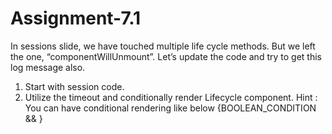 # Assignment-7.1

In sessions slide, we have touched multiple life cycle methods. But we left the one,
“componentWillUnmount”. Let’s update the code and try to get this log message also.
1. Start with session code.
2. Utilize the timeout and conditionally render Lifecycle component.
Hint :
You can have conditional rendering like below
{BOOLEAN_CONDITION && <Lifecycle hello={this.state.hello}/>}
